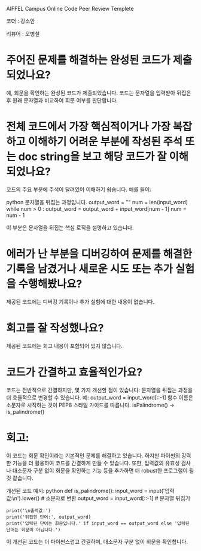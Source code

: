 AIFFEL Campus Online Code Peer Review Templete

코더 : 강소안

리뷰어 : 오병철 

# 주어진 문제를 해결하는 완성된 코드가 제출되었나요?
예, 회문을 확인하는 완성된 코드가 제출되었습니다. 코드는 문자열을 입력받아 뒤집은 후 원래 문자열과 비교하여 회문 여부를 판단합니다.

# 전체 코드에서 가장 핵심적이거나 가장 복잡하고 이해하기 어려운 부분에 작성된 주석 또는 doc string을 보고 해당 코드가 잘 이해되었나요?
코드의 주요 부분에 주석이 달려있어 이해하기 쉽습니다. 
예를 들어:

python
문자열을 뒤집는 과정입니다.
output_word = ""
num = len(input_word)
while num > 0 :
    output_word = output_word + input_word[num - 1]
    num = num - 1

이 부분은 문자열을 뒤집는 핵심 로직을 설명하고 있습니다.

# 에러가 난 부분을 디버깅하여 문제를 해결한 기록을 남겼거나 새로운 시도 또는 추가 실험을 수행해봤나요?
제공된 코드에는 디버깅 기록이나 추가 실험에 대한 내용이 없습니다.

# 회고를 잘 작성했나요?
제공된 코드에는 회고 내용이 포함되어 있지 않습니다.

# 코드가 간결하고 효율적인가요?
코드는 전반적으로 간결하지만, 몇 가지 개선할 점이 있습니다:
문자열을 뒤집는 과정을 더 효율적으로 변경할 수 있습니다. 예: output_word = input_word[::-1]
함수 이름은 소문자로 시작하는 것이 PEP8 스타일 가이드를 따릅니다. isPalindrome() -> is_palindrome()

# 회고:
이 코드는 회문 확인이라는 기본적인 문제를 해결하고 있습니다. 하지만 파이썬의 강력한 기능을 더 활용하여 코드를 간결하게 만들 수 있습니다. 
또한, 입력값의 유효성 검사나 대소문자 구분 없이 회문을 확인하는 기능 등을 추가하면 더 robust한 프로그램이 될 것 같습니다.

개선된 코드 예시:
python
def is_palindrome():
    input_word = input('입력값:\n').lower()  # 소문자로 변환
    output_word = input_word[::-1]  # 문자열 뒤집기

    print('\n출력값:')
    print('뒤집힌 단어:', output_word)
    print('입력된 단어는 회문입니다.' if input_word == output_word else '입력된 단어는 회문이 아닙니다.')

이 개선된 코드는 더 파이썬스럽고 간결하며, 대소문자 구분 없이 회문을 확인합니다.
